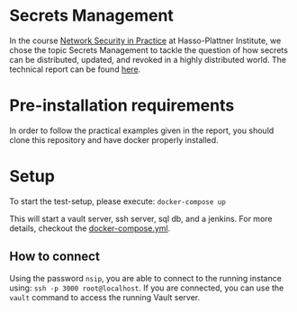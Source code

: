 # Secrets Management
In the course [Network Security in Practice](https://hpi.de/studium/lehrveranstaltungen/it-systems-engineering-ma/lehrveranstaltung/course/0/wintersemester-20182019-network-security-in-practice.html) at Hasso-Plattner Institute, we chose the topic Secrets Management to tackle the question of how secrets can be distributed, updated, and revoked in a highly distributed world. The technical report can be found [here](FIX_THIS_LINK).

# Pre-installation requirements
In order to follow the practical examples given in the report, you should clone this repository and have docker properly installed.

# Setup
To start the test-setup, please execute:
`docker-compose up`

This will start a vault server, ssh server, sql db, and a jenkins. For more details, checkout the [docker-compose.yml](FIX_THIS_LINK).

## How to connect
Using the password `nsip`, you are able to connect to the running instance using: `ssh -p 3000 root@localhost`. If you are connected, you can use the `vault` command to access the running Vault server.
